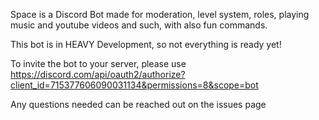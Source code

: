 Space is a Discord Bot made for moderation, level system, roles, playing music and youtube videos and such, with also fun commands.


This bot is in HEAVY Development, so not everything is ready yet!


To invite the bot to your server, please use https://discord.com/api/oauth2/authorize?client_id=715377606090031134&permissions=8&scope=bot


Any questions needed can be reached out on the issues page
